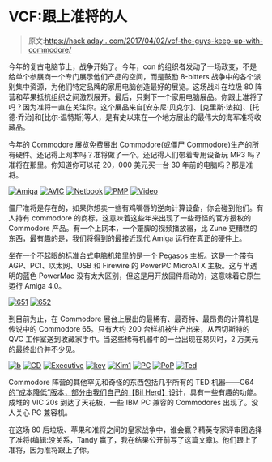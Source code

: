 # VCF:跟上准将的人

> 原文:[https://hack aday . com/2017/04/02/vcf-the-guys-keep-up-with-commodore/](https://hackaday.com/2017/04/02/vcf-the-guys-keeping-up-with-commodore/)

今年的复古电脑节上，战争开始了。今年，con 的组织者发动了一场政变，不是给单个参展商一个专门展示他们产品的空间，而是鼓励 8-bitters 战争中的各个派别集中资源，为他们特定品牌的家用电脑创造最好的展览。这场战斗在垃圾 80 阵营和苹果抵抗组织之间激烈展开。最后，只剩下一个家用电脑展品。你跟上准将了吗？因为准将一直在关注你。这个展品来自[安东尼·贝克尔]、[克里斯·法拉]、[托德·乔治]和[比尔·温特斯]等人，是有史以来在一个地方展出的最伟大的海军准将收藏品。

今年的 Commodore 展览免费展出 Commodore(或僵尸 Commodore)生产的所有硬件。还记得上网本吗？准将做了一个。还记得人们带着专用设备玩 MP3 吗？准将在那里。你知道你可以花 20，000 美元买一台 30 年前的电脑吗？那是准将。

 [![Amiga](../Images/4b4789450f166a614eabcf2d0f818d73.png "Amiga")](https://i0.wp.com/hackaday.com/wp-content/uploads/2017/04/amiga.jpg?ssl=1)  [![AVIC](../Images/3437c075770b5eddd30d2956b813c0f7.png "AVIC")](https://i0.wp.com/hackaday.com/wp-content/uploads/2017/04/avic.jpg?ssl=1)  [![Netbook](../Images/1ddecf4fc05ada6a3cd94d09ed851363.png "Netbook")](https://i0.wp.com/hackaday.com/wp-content/uploads/2017/04/netbook.jpg?ssl=1)  [![PMP](../Images/4ccec6a6eb8c31eac1c65facfb44e296.png "PMP")](https://i0.wp.com/hackaday.com/wp-content/uploads/2017/04/pmp.jpg?ssl=1)  [![Video](../Images/4ac9b2b97fff26c55b08997612490690.png "Video")](https://i0.wp.com/hackaday.com/wp-content/uploads/2017/04/video.jpg?ssl=1) 

僵尸准将是存在的，如果你想卖一些有鸡嘴唇的逆向计算设备，你会碰到他们。有人持有 commodore 的商标，这意味着这些年来出现了一些奇怪的官方授权的 Commodore 产品。有一个上网本，一个蹩脚的视频播放器，比 Zune 更糟糕的东西，最有趣的是，我们将得到的最接近现代 Amiga 运行在真正的硬件上。

坐在一个不起眼的标准台式电脑机箱里的是一个 Pegasos 主板。这是一个带有 AGP、PCI、以太网、USB 和 Firewire 的 PowerPC MicroATX 主板。这与半透明的蓝色 PowerMac 没有太大区别，但这是用开放固件启动的，这意味着它原生运行 Amiga 4.0。

 [![651](../Images/2de63f5fc8bb938daa1f64b078a2af4e.png "651")](https://i0.wp.com/hackaday.com/wp-content/uploads/2017/04/651.jpg?ssl=1)  [![652](../Images/324551e6b69242ef4375cd2c1afb5378.png "652")](https://i0.wp.com/hackaday.com/wp-content/uploads/2017/04/652.jpg?ssl=1) 

到目前为止，在 Commodore 展台上展出的最稀有、最奇特、最昂贵的计算机是传说中的 Commodore 65。只有大约 200 台样机被生产出来，从西切斯特的 QVC 工作室送到收藏家手中。当这些稀有机器中的一台出现在易贝时，2 万美元的最终出价并不少见。

 [![b](../Images/510201509b9897827226287995c7df81.png "b")](https://i0.wp.com/hackaday.com/wp-content/uploads/2017/04/b.jpg?ssl=1)  [![CD](../Images/c242a874e22986cfcac1ed2c6ecfac64.png "CD")](https://i0.wp.com/hackaday.com/wp-content/uploads/2017/04/cd.jpg?ssl=1)  [![Executive](../Images/40216d916abc07babeeb9de774b87c0b.png "Executive")](https://i0.wp.com/hackaday.com/wp-content/uploads/2017/04/executive.jpg?ssl=1)  [![key](../Images/cd925ffc73ce7848df89e98e43d43245.png "key")](https://i0.wp.com/hackaday.com/wp-content/uploads/2017/04/key.jpg?ssl=1)  [![Kim1](../Images/bd405ca62fa7793fc60b82a48ab00f48.png "Kim1")](https://i0.wp.com/hackaday.com/wp-content/uploads/2017/04/kim1.jpg?ssl=1)  [![PC](../Images/8f566daa2b77ca9fe657fd2ccca4cd2d.png "PC")](https://i0.wp.com/hackaday.com/wp-content/uploads/2017/04/pc.jpg?ssl=1)  [![PoP](../Images/eec9340b69ab4d4a2bbca0339b385516.png "PoP")](https://i0.wp.com/hackaday.com/wp-content/uploads/2017/04/pop.jpg?ssl=1)  [![Ted](../Images/157c8f592532d0e80830b7bfa087e52e.png "Ted")](https://i0.wp.com/hackaday.com/wp-content/uploads/2017/04/ted.jpg?ssl=1) 

Commodore 阵营的其他罕见和奇怪的东西包括几乎所有的 TED 机器——C64[的“成本降低”版本，部分由我们自己的【Bil Herd】](http://hackaday.com/2014/09/02/30-years-later-ted-finds-his-voice-a-commodore-story-part-i/)设计，具有一些有趣的功能。成堆的 VIC 20s 到达了天花板，一些 IBM PC 兼容的 Commodores 出现了。没人关心 PC 兼容机。

在这场 80 后垃圾、苹果和准将之间的皇家战争中，谁会赢？精英专家评审团选择了准将(编辑:没关系，Tandy 赢了，我在结果公开前写了这篇文章)。他们跟上了准将，因为准将跟上了你。